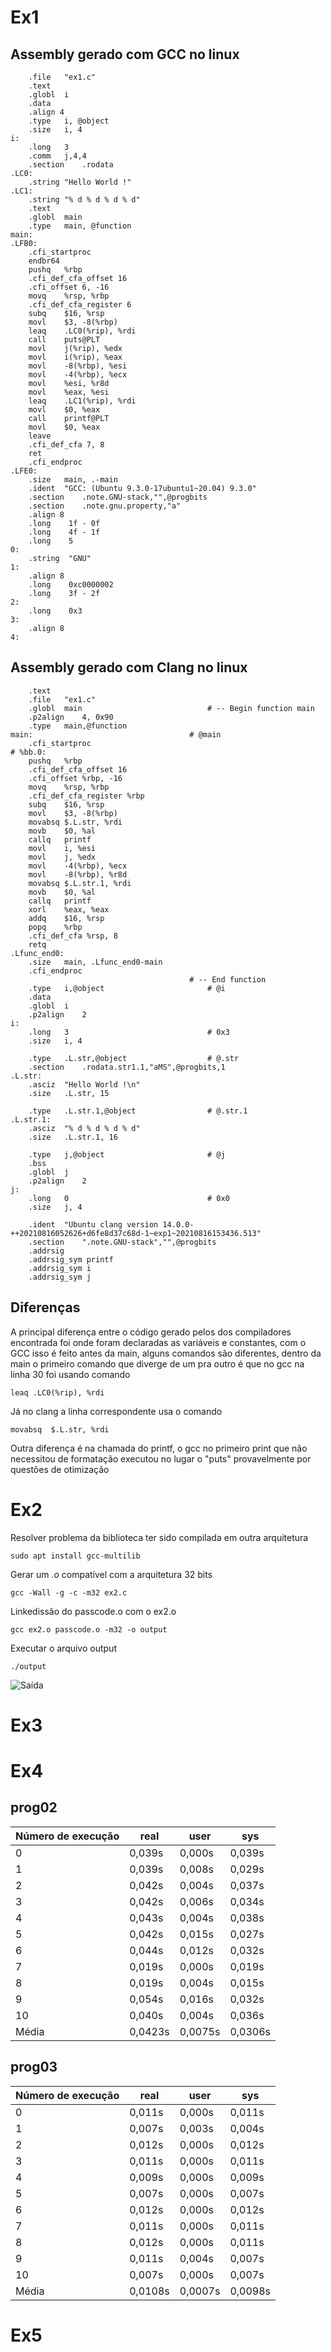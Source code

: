 # Ex1

## Assembly gerado com **GCC** no linux

```
	.file	"ex1.c"
	.text
	.globl	i
	.data
	.align 4
	.type	i, @object
	.size	i, 4
i:
	.long	3
	.comm	j,4,4
	.section	.rodata
.LC0:
	.string	"Hello World !"
.LC1:
	.string	"% d % d % d % d"
	.text
	.globl	main
	.type	main, @function
main:
.LFB0:
	.cfi_startproc
	endbr64
	pushq	%rbp
	.cfi_def_cfa_offset 16
	.cfi_offset 6, -16
	movq	%rsp, %rbp
	.cfi_def_cfa_register 6
	subq	$16, %rsp
	movl	$3, -8(%rbp)
	leaq	.LC0(%rip), %rdi
	call	puts@PLT
	movl	j(%rip), %edx
	movl	i(%rip), %eax
	movl	-8(%rbp), %esi
	movl	-4(%rbp), %ecx
	movl	%esi, %r8d
	movl	%eax, %esi
	leaq	.LC1(%rip), %rdi
	movl	$0, %eax
	call	printf@PLT
	movl	$0, %eax
	leave
	.cfi_def_cfa 7, 8
	ret
	.cfi_endproc
.LFE0:
	.size	main, .-main
	.ident	"GCC: (Ubuntu 9.3.0-17ubuntu1~20.04) 9.3.0"
	.section	.note.GNU-stack,"",@progbits
	.section	.note.gnu.property,"a"
	.align 8
	.long	 1f - 0f
	.long	 4f - 1f
	.long	 5
0:
	.string	 "GNU"
1:
	.align 8
	.long	 0xc0000002
	.long	 3f - 2f
2:
	.long	 0x3
3:
	.align 8
4:

```

## Assembly gerado com **Clang** no linux

```
	.text
	.file	"ex1.c"
	.globl	main                            # -- Begin function main
	.p2align	4, 0x90
	.type	main,@function
main:                                   # @main
	.cfi_startproc
# %bb.0:
	pushq	%rbp
	.cfi_def_cfa_offset 16
	.cfi_offset %rbp, -16
	movq	%rsp, %rbp
	.cfi_def_cfa_register %rbp
	subq	$16, %rsp
	movl	$3, -8(%rbp)
	movabsq	$.L.str, %rdi
	movb	$0, %al
	callq	printf
	movl	i, %esi
	movl	j, %edx
	movl	-4(%rbp), %ecx
	movl	-8(%rbp), %r8d
	movabsq	$.L.str.1, %rdi
	movb	$0, %al
	callq	printf
	xorl	%eax, %eax
	addq	$16, %rsp
	popq	%rbp
	.cfi_def_cfa %rsp, 8
	retq
.Lfunc_end0:
	.size	main, .Lfunc_end0-main
	.cfi_endproc
                                        # -- End function
	.type	i,@object                       # @i
	.data
	.globl	i
	.p2align	2
i:
	.long	3                               # 0x3
	.size	i, 4

	.type	.L.str,@object                  # @.str
	.section	.rodata.str1.1,"aMS",@progbits,1
.L.str:
	.asciz	"Hello World !\n"
	.size	.L.str, 15

	.type	.L.str.1,@object                # @.str.1
.L.str.1:
	.asciz	"% d % d % d % d"
	.size	.L.str.1, 16

	.type	j,@object                       # @j
	.bss
	.globl	j
	.p2align	2
j:
	.long	0                               # 0x0
	.size	j, 4

	.ident	"Ubuntu clang version 14.0.0-++20210816052626+d6fe8d37c68d-1~exp1~20210816153436.513"
	.section	".note.GNU-stack","",@progbits
	.addrsig
	.addrsig_sym printf
	.addrsig_sym i
	.addrsig_sym j

```

## Diferenças

A principal diferença entre o código gerado pelos dos compiladores encontrada foi onde foram declaradas as variáveis e constantes, com o GCC isso é feito antes da main, alguns comandos são diferentes, dentro da main o primeiro comando que diverge de um pra outro é que no gcc na linha 30 foi usando  comando

```leaq	.LC0(%rip), %rdi```

Já no clang a linha correspondente usa o comando

```movabsq	$.L.str, %rdi```

Outra diferença é na chamada do printf, o gcc no primeiro print que não necessitou de formatação executou no lugar o "puts" provavelmente por questões de otimização

# Ex2

Resolver problema da biblioteca ter sido compilada em outra arquitetura

```sudo apt install gcc-multilib```

Gerar um *.o* compatível com a arquitetura 32 bits

```gcc -Wall -g -c -m32 ex2.c```

Linkedissão do passcode.o com o ex2.o

```gcc ex2.o passcode.o -m32 -o output```

Executar o arquivo output

```./output```

![Saída](images/output.png)

# Ex3

# Ex4

## prog02

Número de execução|real|user|sys
-|-|-|-
0|0,039s|0,000s|0,039s
1|0,039s|0,008s|0,029s
2|0,042s|0,004s|0,037s
3|0,042s|0,006s|0,034s
4|0,043s|0,004s|0,038s
5|0,042s|0,015s|0,027s
6|0,044s|0,012s|0,032s
7|0,019s|0,000s|0,019s
8|0,019s|0,004s|0,015s
9|0,054s|0,016s|0,032s
10|0,040s|0,004s|0,036s
Média|0,0423s|0,0075s|0,0306s

## prog03

Número de execução|real|user|sys
-|-|-|-
0|0,011s|0,000s|0,011s
1|0,007s|0,003s|0,004s
2|0,012s|0,000s|0,012s
3|0,011s|0,000s|0,011s
4|0,009s|0,000s|0,009s
5|0,007s|0,000s|0,007s
6|0,012s|0,000s|0,012s
7|0,011s|0,000s|0,011s
8|0,012s|0,000s|0,011s
9|0,011s|0,004s|0,007s
10|0,007s|0,000s|0,007s
Média|0,0108s|0,0007s|0,0098s

# Ex5
